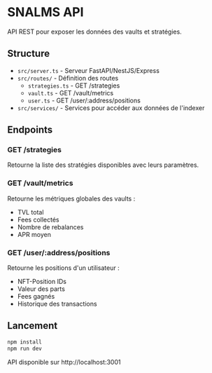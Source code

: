 # SNALMS API

API REST pour exposer les données des vaults et stratégies.

## Structure

- `src/server.ts` - Serveur FastAPI/NestJS/Express
- `src/routes/` - Définition des routes
  - `strategies.ts` - GET /strategies
  - `vault.ts` - GET /vault/metrics
  - `user.ts` - GET /user/:address/positions
- `src/services/` - Services pour accéder aux données de l'indexer

## Endpoints

### GET /strategies
Retourne la liste des stratégies disponibles avec leurs paramètres.

### GET /vault/metrics
Retourne les métriques globales des vaults :
- TVL total
- Fees collectés
- Nombre de rebalances
- APR moyen

### GET /user/:address/positions
Retourne les positions d'un utilisateur :
- NFT-Position IDs
- Valeur des parts
- Fees gagnés
- Historique des transactions

## Lancement

```bash
npm install
npm run dev
```

API disponible sur http://localhost:3001
